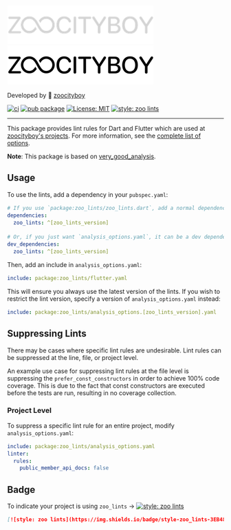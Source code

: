 [![zoocityboy][logo_white]][zoocityboy_link_dark]
[![zoocityboy][logo_black]][zoocityboy_link_light]

Developed by 🦏 [zoocityboy][zoocityboy_link]

[![ci][ci_badge]][ci_badge_link]
[![pub package][pub_badge]][pub_badge_link]
[![License: MIT][license_badge]][license_badge_link]
[![style: zoo lints][badge]][badge_link]

---

This package provides lint rules for Dart and Flutter which are used at [zoocityboy's projects][zoocityboy_link]. For more information, see the [complete list of options][analysis_options_yaml].

**Note**: This package is based on [very_good_analysis][vgv_analysis_link].

## Usage

To use the lints, add a dependency in your `pubspec.yaml`:

```yaml
# If you use `package:zoo_lints/zoo_lints.dart`, add a normal dependency.
dependencies:
  zoo_lints: ^[zoo_lints_version]

# Or, if you just want `analysis_options.yaml`, it can be a dev dependency.
dev_dependencies:
  zoo_lints: ^[zoo_lints_version]
```

Then, add an include in `analysis_options.yaml`:

```yaml
include: package:zoo_lints/flutter.yaml
```

This will ensure you always use the latest version of the lints. If you wish to restrict the lint version, specify a version of `analysis_options.yaml` instead:

```yaml
include: package:zoo_lints/analysis_options.[zoo_lints_version].yaml
```

## Suppressing Lints

There may be cases where specific lint rules are undesirable. Lint rules can be suppressed at the line, file, or project level.

An example use case for suppressing lint rules at the file level is suppressing the `prefer_const_constructors` in order to achieve 100% code coverage. This is due to the fact that const constructors are executed before the tests are run, resulting in no coverage collection.

### Project Level

To suppress a specific lint rule for an entire project, modify `analysis_options.yaml`:

```yaml
include: package:zoo_lints/analysis_options.yaml
linter:
  rules:
    public_member_api_docs: false
```

## Badge

To indicate your project is using `zoo_lints` →
[![style: zoo lints][badge]][badge_link]

```md
[![style: zoo lints](https://img.shields.io/badge/style-zoo_lints-3EB489.svg)](https://pub.dev/packages/zoo_lints)
```

[analysis_options_yaml]: https://github.com/zoocityboy/zoo_lints/blob/main/analysis_options.yaml
[ci_badge]: https://github.com/zoocityboy/zoo_lints/workflows/ci/badge.svg
[ci_badge_link]: https://github.com/zoocityboy/zoo_lints/actions
[badge]: https://img.shields.io/badge/style-zoo_lints-3EB489.svg
[badge_link]: https://pub.dev/packages/zoo_lints
[license_badge]: https://img.shields.io/badge/license-MIT-green.svg
[license_badge_link]: https://opensource.org/licenses/MIT
[logo_black]:https://raw.githubusercontent.com/zoocityboy/zoo_brand/main/styles/README/zoocityboy_dark.png#gh-light-mode-only
[logo_white]: https://raw.githubusercontent.com/zoocityboy/zoo_brand/main/styles/README/zoocityboy_light.png#gh-dark-mode-only
[zoo_lints_link]: https://github.com/zoocityboy/zoo_lints/
[pub_badge]: https://img.shields.io/pub/v/zoo_lints.svg
[pub_badge_link]: https://pub.dartlang.org/packages/zoo_lints
[zoocityboy_link]: https://github.com/zoocityboy
[zoocityboy_link_dark]: https://github.com/zoocityboy#gh-dark-mode-only
[zoocityboy_link_light]: https://github.com/zoocityboy#gh-light-mode-only
[vgv_analysis_link]: https://github.com/VeryGoodOpenSource/very_good_analysis
[zoo_lints_version]: 2.0.0